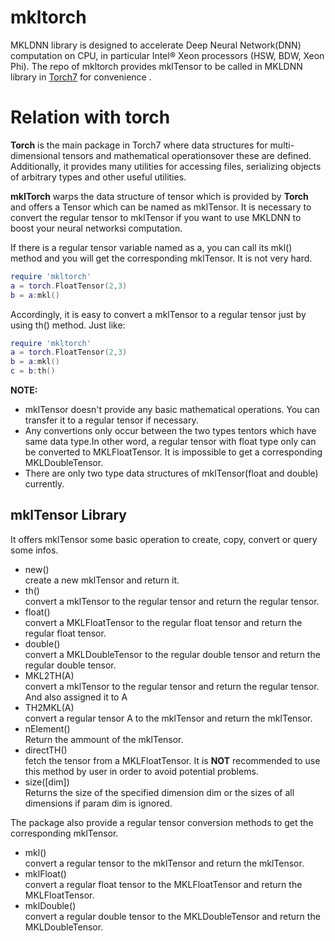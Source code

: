 # mkltorch
MKLDNN library is designed to accelerate Deep Neural Network(DNN) 
computation on CPU, in particular Intel® Xeon processors (HSW, 
BDW, Xeon Phi). The repo of mkltorch provides mklTensor to be called
 in MKLDNN library in [Torch7](http://torch.ch) for convenience .
# Relation with torch
__Torch__ is the main package in Torch7 where data structures for 
multi-dimensional tensors and mathematical operationsover these are 
defined. Additionally, it provides many utilities for accessing files,
 serializing objects of arbitrary types and other useful utilities.

__mklTorch__ warps the data structure of tensor which is provided by
__Torch__ and offers a Tensor which can be named as mklTensor. It is 
necessary to convert the regular tensor to mklTensor if you want to 
use MKLDNN to boost your neural networksi computation.

If there is a regular tensor variable named as a, you can call its mkl() 
method and you will get the corresponding mklTensor. It is not very hard.
```lua
require 'mkltorch'
a = torch.FloatTensor(2,3)
b = a:mkl()
```   
Accordingly, it is easy to convert a mklTensor to a regular tensor just 
by using th() method. Just like:
```lua
require 'mkltorch'
a = torch.FloatTensor(2,3)
b = a:mkl()
c = b:th()
```   
__NOTE:__ 

  * mklTensor doesn't provide any basic mathematical operations. You can 
transfer it to a regular tensor if necessary.
  * Any convertions only occur between the two types tentors which have
 same data type.In other word, a regular tensor with float type only can 
be converted to MKLFloatTensor. It is impossible to get a corresponding 
MKLDoubleTensor.
  * There are only two type data structures of mklTensor(float and double)
 currently.   

## mklTensor Library ##
It offers mklTensor some basic operation to create, copy, convert or query some infos.
   * new()               
     create a new mklTensor and return it.
   * th()                
     convert a mklTensor to the regular tensor and return the regular tensor. 
   * float()             
     convert a MKLFloatTensor to the regular float tensor and return the regular float tensor.
   * double()            
     convert a MKLDoubleTensor to the regular double tensor and return the regular double tensor.
   * MKL2TH(A)           
     convert a mklTensor to the regular tensor and return the regular tensor. And also assigned it to A
   * TH2MKL(A)           
     convert a regular tensor A to the mklTensor and return the mklTensor. 
   * nElement()          
     Return the ammount of the mklTensor.
   * directTH()          
     fetch the tensor from a MKLFloatTensor. It is __NOT__ recommended to use this method by user
     in order to avoid potential problems.
   * size([dim])         
     Returns the size of the specified dimension dim or the sizes of all dimensions if param dim is ignored.        


The package also provide a regular tensor conversion methods to get the corresponding mklTensor.
   * mkl()               
     convert a regular tensor to the mklTensor and return the mklTensor.
   * mklFloat()          
     convert a regular float tensor to the MKLFloatTensor and return the MKLFloatTensor.
   * mklDouble()         
     convert a regular double tensor to the MKLDoubleTensor and return the MKLDoubleTensor.


